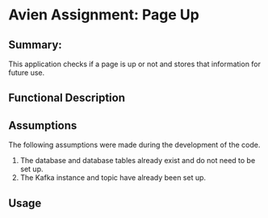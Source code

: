 # Avien Assignment: Page Up

## Summary:
This application checks if a page is up or not and stores that information for future use. 

## Functional Description

## Assumptions

The following assumptions were made during the development of the code.

1. The database and database tables already exist and do not need to be set up.
2. The Kafka instance and topic have already been set up.

## Usage

